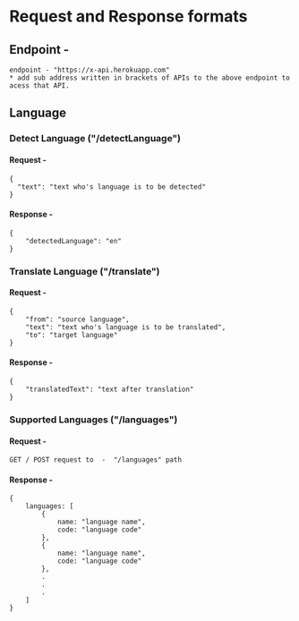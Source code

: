# Request and Response formats

## Endpoint -
```
endpoint - "https://x-api.herokuapp.com"
* add sub address written in brackets of APIs to the above endpoint to acess that API.
```

## Language


### Detect Language ("/detectLanguage")

#### Request - 
```
{
  "text": "text who's language is to be detected"
}
```
#### Response - 
```
{
    "detectedLanguage": "en"
}
```

### Translate Language ("/translate")

#### Request - 
```
{
    "from": "source language",
    "text": "text who's language is to be translated",
    "to": "target language"
}
```
#### Response - 
```
{
    "translatedText": "text after translation"
}
```

### Supported Languages ("/languages")

#### Request - 
```
GET / POST request to  -  "/languages" path
```
#### Response - 
```
{
    languages: [
        {
            name: "language name",
            code: "language code"
        },
        {
            name: "language name",
            code: "language code"
        },
        .
        .
        .
    ]
}
```
